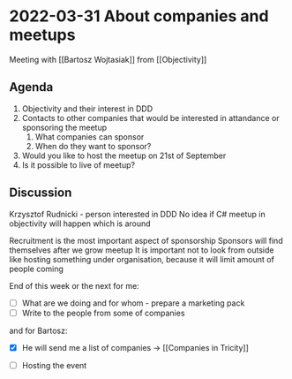 # 2022-03-31 About companies and meetups
Meeting with [[Bartosz Wojtasiak]] from [[Objectivity]] 

## Agenda
1. Objectivity and their interest in DDD
2. Contacts to other companies that would be interested in attandance or sponsoring the meetup
	1. What companies can sponsor
	2. When do they want to sponsor?
3. Would you like to host the meetup on 21st of September
4. Is it possible to live of meetup?

## Discussion

Krzysztof Rudnicki - person interested in DDD
No idea if C# meetup in objectivity will happen which is around 

Recruitment is the most important aspect of sponsorship
Sponsors will find themselves after we grow meetup
It is important not to look from outside like hosting something under organisation, because it will limit amount of people coming

End of this week or the next for me:
- [ ] What are we doing and for whom - prepare a marketing pack
- [ ] Write to the people from some of companies

and for Bartosz:
- [x] He will send me a list of companies -> [[Companies in Tricity]]
- [ ] Hosting the event

